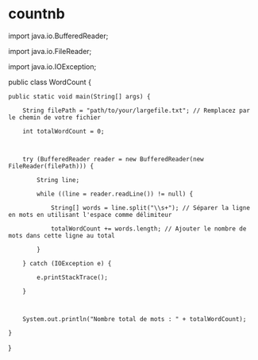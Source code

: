 # countnb
import java.io.BufferedReader;

import java.io.FileReader;

import java.io.IOException;



public class WordCount {

    public static void main(String[] args) {

        String filePath = "path/to/your/largefile.txt"; // Remplacez par le chemin de votre fichier

        int totalWordCount = 0;



        try (BufferedReader reader = new BufferedReader(new FileReader(filePath))) {

            String line;

            while ((line = reader.readLine()) != null) {

                String[] words = line.split("\\s+"); // Séparer la ligne en mots en utilisant l'espace comme délimiteur

                totalWordCount += words.length; // Ajouter le nombre de mots dans cette ligne au total

            }

        } catch (IOException e) {

            e.printStackTrace();

        }



        System.out.println("Nombre total de mots : " + totalWordCount);

    }

}
